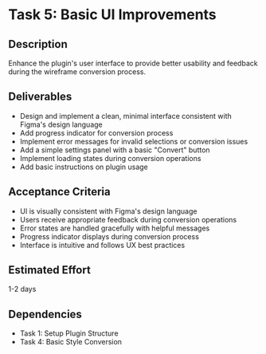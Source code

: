 # Task 5: Basic UI Improvements

## Description
Enhance the plugin's user interface to provide better usability and feedback during the wireframe conversion process.

## Deliverables
- Design and implement a clean, minimal interface consistent with Figma's design language
- Add progress indicator for conversion process
- Implement error messages for invalid selections or conversion issues
- Add a simple settings panel with a basic "Convert" button
- Implement loading states during conversion operations
- Add basic instructions on plugin usage

## Acceptance Criteria
- UI is visually consistent with Figma's design language
- Users receive appropriate feedback during conversion operations
- Error states are handled gracefully with helpful messages
- Progress indicator displays during conversion process
- Interface is intuitive and follows UX best practices

## Estimated Effort
1-2 days

## Dependencies
- Task 1: Setup Plugin Structure
- Task 4: Basic Style Conversion